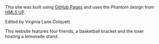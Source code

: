 This site was built using [GitHub Pages](https://pages.github.com/) and uses the Phantom design from [HML5 UP](https://html5up.net).

Edited by Virginia Lane Colquett.

This website features four friends, a basketball bracket and the loser hosting a lemonade stand. 
